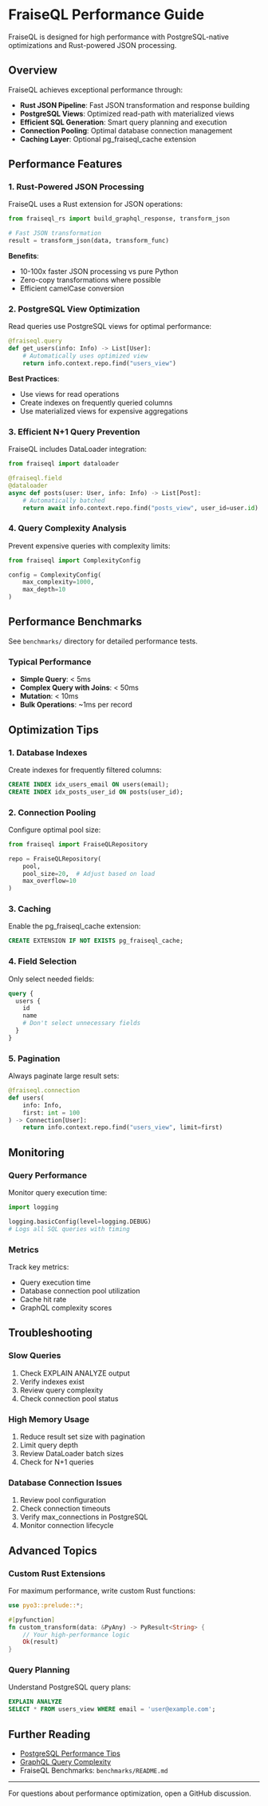 # FraiseQL Performance Guide

FraiseQL is designed for high performance with PostgreSQL-native optimizations and Rust-powered JSON processing.

## Overview

FraiseQL achieves exceptional performance through:

- **Rust JSON Pipeline**: Fast JSON transformation and response building
- **PostgreSQL Views**: Optimized read-path with materialized views
- **Efficient SQL Generation**: Smart query planning and execution
- **Connection Pooling**: Optimal database connection management
- **Caching Layer**: Optional pg_fraiseql_cache extension

## Performance Features

### 1. Rust-Powered JSON Processing

FraiseQL uses a Rust extension for JSON operations:

```python
from fraiseql_rs import build_graphql_response, transform_json

# Fast JSON transformation
result = transform_json(data, transform_func)
```

**Benefits**:
- 10-100x faster JSON processing vs pure Python
- Zero-copy transformations where possible
- Efficient camelCase conversion

### 2. PostgreSQL View Optimization

Read queries use PostgreSQL views for optimal performance:

```python
@fraiseql.query
def get_users(info: Info) -> List[User]:
    # Automatically uses optimized view
    return info.context.repo.find("users_view")
```

**Best Practices**:
- Use views for read operations
- Create indexes on frequently queried columns
- Use materialized views for expensive aggregations

### 3. Efficient N+1 Query Prevention

FraiseQL includes DataLoader integration:

```python
from fraiseql import dataloader

@fraiseql.field
@dataloader
async def posts(user: User, info: Info) -> List[Post]:
    # Automatically batched
    return await info.context.repo.find("posts_view", user_id=user.id)
```

### 4. Query Complexity Analysis

Prevent expensive queries with complexity limits:

```python
from fraiseql import ComplexityConfig

config = ComplexityConfig(
    max_complexity=1000,
    max_depth=10
)
```

## Performance Benchmarks

See `benchmarks/` directory for detailed performance tests.

### Typical Performance

- **Simple Query**: < 5ms
- **Complex Query with Joins**: < 50ms
- **Mutation**: < 10ms
- **Bulk Operations**: ~1ms per record

## Optimization Tips

### 1. Database Indexes

Create indexes for frequently filtered columns:

```sql
CREATE INDEX idx_users_email ON users(email);
CREATE INDEX idx_posts_user_id ON posts(user_id);
```

### 2. Connection Pooling

Configure optimal pool size:

```python
from fraiseql import FraiseQLRepository

repo = FraiseQLRepository(
    pool,
    pool_size=20,  # Adjust based on load
    max_overflow=10
)
```

### 3. Caching

Enable the pg_fraiseql_cache extension:

```sql
CREATE EXTENSION IF NOT EXISTS pg_fraiseql_cache;
```

### 4. Field Selection

Only select needed fields:

```graphql
query {
  users {
    id
    name
    # Don't select unnecessary fields
  }
}
```

### 5. Pagination

Always paginate large result sets:

```python
@fraiseql.connection
def users(
    info: Info,
    first: int = 100
) -> Connection[User]:
    return info.context.repo.find("users_view", limit=first)
```

## Monitoring

### Query Performance

Monitor query execution time:

```python
import logging

logging.basicConfig(level=logging.DEBUG)
# Logs all SQL queries with timing
```

### Metrics

Track key metrics:
- Query execution time
- Database connection pool utilization
- Cache hit rate
- GraphQL complexity scores

## Troubleshooting

### Slow Queries

1. Check EXPLAIN ANALYZE output
2. Verify indexes exist
3. Review query complexity
4. Check connection pool status

### High Memory Usage

1. Reduce result set size with pagination
2. Limit query depth
3. Review DataLoader batch sizes
4. Check for N+1 queries

### Database Connection Issues

1. Review pool configuration
2. Check connection timeouts
3. Verify max_connections in PostgreSQL
4. Monitor connection lifecycle

## Advanced Topics

### Custom Rust Extensions

For maximum performance, write custom Rust functions:

```rust
use pyo3::prelude::*;

#[pyfunction]
fn custom_transform(data: &PyAny) -> PyResult<String> {
    // Your high-performance logic
    Ok(result)
}
```

### Query Planning

Understand PostgreSQL query plans:

```sql
EXPLAIN ANALYZE
SELECT * FROM users_view WHERE email = 'user@example.com';
```

## Further Reading

- [PostgreSQL Performance Tips](https://www.postgresql.org/docs/current/performance-tips.html)
- [GraphQL Query Complexity](https://github.com/slicknode/graphql-query-complexity)
- FraiseQL Benchmarks: `benchmarks/README.md`

---

For questions about performance optimization, open a GitHub discussion.
